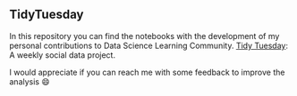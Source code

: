 ## TidyTuesday

In this repository you can find the notebooks with the development of my personal contributions to Data Science Learning Community. [Tidy Tuesday][1]: A weekly social data project.

I would appreciate if you can reach me with some feedback to improve the analysis :smile:

[1]: https://tidytues.day/